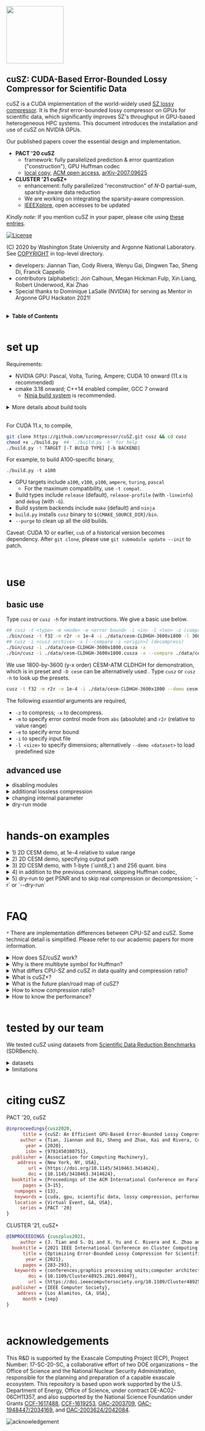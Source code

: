 <img src="https://user-images.githubusercontent.com/10354752/81179956-05860600-8f70-11ea-8b01-856f29b9e8b2.jpg" width="150">

cuSZ: CUDA-Based Error-Bounded Lossy Compressor for Scientific Data
---

cuSZ is a CUDA implementation of the world-widely used [SZ lossy compressor](https://github.com/szcompressor/SZ). It is the *first* error-bounded lossy compressor on GPUs for scientific data, which significantly improves SZ's throughput in GPU-based heterogeneous HPC systems. 
This document introduces the installation and use of cuSZ on NVIDIA GPUs. 

Our published papers cover the essential design and implementation.
- **PACT '20 cuSZ** 
  - framework: fully parallelized prediction & error quantization ("construction"), GPU Huffman codec
  - [local copy](doc/PACT'20-cusz.pdf), [ACM open access](https://dl.acm.org/doi/10.1145/3410463.3414624), [arXiv-2007.09625](https://arxiv.org/abs/2007.09625)
- **CLUSTER '21 cuSZ+**
  - enhancement: fully parallelized "reconstruction" of $N$-D partial-sum, sparsity-aware data reduction
  - We are working on integrating the sparsity-aware compression.
  - [IEEEXplore](https://doi.ieeecomputersociety.org/10.1109/Cluster48925.2021.00047}), open accesses to be updated

*Kindly note:* If you mention cuSZ in your paper, please cite using [these entries](https://github.com/szcompressor/cuSZ#citing-cusz).

[![License](https://img.shields.io/badge/License-BSD%203--Clause-blue.svg)](https://opensource.org/licenses/BSD-3-Clause)

(C) 2020 by Washington State University and Argonne National Laboratory. See [COPYRIGHT](https://github.com/szcompressor/cuSZ/blob/master/LICENSE) in top-level directory.

- developers: Jiannan Tian, Cody Rivera, Wenyu Gai, Dingwen Tao, Sheng Di, Franck Cappello
- contributors (alphabetic): Jon Calhoun, Megan Hickman Fulp, Xin Liang, Robert Underwood, Kai Zhao
- Special thanks to Dominique LaSalle (NVIDIA) for serving as Mentor in Argonne GPU Hackaton 2021!

<br/>
<details>
<summary>
<b>
Table of Contents
</b>
</summary>

- [set up](#set-up)
- [use](#use)
  - [basic use](#basic-use)
  - [advanced use](#advanced-use)
- [hands-on examples](#hands-on-examples)
- [FAQ](#faq)
- [tested by our team](#tested-by-our-team)
- [citing cuSZ](#citing-cusz)
- [acknowledgements](#acknowledgements)

</details>
<br/>

# set up

Requirements:

- NVIDIA GPU: Pascal, Volta, Turing, Ampere; CUDA 10 onward (11.x is recommended)
- cmake 3.18 onward; C++14 enabled compiler, GCC 7 onward
  - [Ninja build system](https://ninja-build.org) is recommended.

<details>
<summary>
More details about build tools
</summary>

- The table below shows toolchain compatibility; please also refer to [our testbed list](./doc/testbed.md).
- more reference: 1) [CUDA compilers](https://gist.github.com/ax3l/9489132), 2) [CUDA archs](https://arnon.dk/matching-sm-architectures-arch-and-gencode-for-various-nvidia-cards/). 

|      |     |      |      |      |      |      |      |      |      |      |
| ---- | --- | ---- | ---- | ---- | ---- | ---- | ---- | ---- | ---- | ---- |
| gcc  | 7.x | 7.x  | 7.x  | 7.x  | 7.x  | 7.x  | 7.x  | 7.x  |      |      |
|      |     | 8.x  | 8.x  | 8.x  | 8.x  | 8.x  | 8.x  | 8.x  | 8.x  | 8.x  |
|      |     |      |      |      | 9.x  | 9.x  | 9.x  | 9.x  | 9.x  | 9.x  |
| CUDA | 9.2 | 10.0 | 10.1 | 10.2 | 11.0 | 11.1 | 11.2 | 11.3 | 11.4 | 11.5 |

</details>

<br/>

For CUDA 11.x, to compile,
```bash
git clone https://github.com/szcompressor/cuSZ.git cusz && cd cusz
chmod +x ./build.py  ## `./build.py -h` for help
./build.py -t TARGET [-T BUILD TYPE] [-b BACKEND]
```

For example, to build A100-specific binary, 
```
./build.py -t a100
```

- GPU targets include `a100`, `v100`, `p100`, `ampere`, `turing`, `pascal`
  - For the maximum compatibility, use `-t compat`. 
- Build types include `release` (default), `release-profile` (with `-lineinfo`) and `debug` (with `-G`).
- Build system backends include `make` (default) and `ninja`
- `build.py` installs `cusz` binary to `${CMAKE_SOURCE_DIR}/bin`.
- `--purge` to clean up all the old builds.

Caveat: CUDA 10 or earlier, `cub` of a historical version becomes dependency. After `git clone`, please use `git submodule update --init` to patch.


<br/>

# use
## basic use

Type `cusz` or `cusz -h` for instant instructions. We give a basic use below.

```bash
## cusz -t <type> -m <mode> -e <error bound> -i <in> -l <len> -z (compress) --report time[,quality[,...]]
./bin/cusz -t f32 -m r2r -e 1e-4 -i ./data/cesm-CLDHGH-3600x1800 -l 3600x1800 -z --report time
## cusz -i <cusz archive> -x [--compare -i <origin>] (decompress)
./bin/cusz -i ./data/cesm-CLDHGH-3600x1800.cusza -x
./bin/cusz -i ./data/cesm-CLDHGH-3600x1800.cusza -x --compare ./data/cesm-CLDHGH-3600x1800 --report time,quality
```

We use 1800-by-3600 (y-x order) CESM-ATM CLDHGH for demonstration, which is in preset and `-D cesm` can be alternatively used . Type `cusz` or `cusz -h` to look up the presets.

```bash
cusz -t f32 -m r2r -e 1e-4 -i ./data/cesm-CLDHGH-3600x1800 --demo cesm -z
```

The following *essential* arguments are required,

- `-z` to compress; `-x` to decompress.
- `-m` to specify error control mode from `abs` (absolute) and `r2r` (relative to value range)
- `-e` to specify error bound
- `-i` to specify input file
- `-l <size>` to specify dimensions; alternatively `--demo <dataset>` to load predefined size

## advanced use

<details>
<summary>
disabling modules
</summary>

- (in progress) To export quant-code, use `--skip huffman`
- For non-IO use, we can skip writing to disk during decompression using `--skip write2disk`.
- A combination of modules can be `--skip huffman,write2disk`.

</details>

<details>
<summary>
additional lossless compression
</summary>

```bash
cusz -t f32 -m r2r -e 1e-4 -i ./data/cesm-CLDHGH-3600x1800 -l 3600,1800 -z --gzip
```

</details>


<details>
<summary>
changing internal parameter
</summary>

syntax: `-c` or `--config quantbyte=(1|2),huffbyte=(4|8)`

- `quantbyte` to specify quant. code representation. Options `{1,2}` are for 1- and 2-byte, respectively. 
- `huffbyte` to specify Huffman codeword representation. Options `{4,8}` are for 4- and 8-byte, respectively. (Manually specifying this may not result in optimal memory footprint.)

</details>

<details>
<summary>
dry-run mode
</summary>


`--dry-run` or `-r` in place of `-z` and/or `-x` enables dry-run mode to get PSNR. This employs the feature of dual-quantization that the decompressed data is guaranteed the same as the prequantized data.

</details>
<br/>

# hands-on examples

<details>
<summary>
1) 2D CESM demo, at 1e-4 relative to value range
</summary>

```bash
# compress
cusz -t f32 -m r2r -e 1e-4 -i ./data/cesm-CLDHGH-3600x1800 --demo cesm -z \
    --report time
# decompress
cusz -i ./data/cesm-CLDHGH-3600x1800.cusza -x --report time
# decompress and compare with the original data
cusz -i ./data/cesm-CLDHGH-3600x1800.cusza -x --compare ./data/cesm-CLDHGH-3600x1800 \
    --report time,quality
```

</details>


<details>
<summary>
2) 2D CESM demo, specifying output path
</summary>

```bash
mkdir data2 data3
# output compressed data to `data2`
cusz -t f32 -m r2r -e 1e-4 -i ./data/cesm-CLDHGH-3600x1800 --demo cesm -z --opath data2
# output decompressed data to `data3`
cusz -i ./data2/cesm-CLDHGH-3600x1800.cusza -x --opath data3
```

</details>

<details>
<summary>
3) 2D CESM demo, with 1-byte (`uint8_t`) and 256 quant. bins
</summary>

```bash
cusz -t f32 -m r2r -e 1e-4 -i ./data/cesm-CLDHGH-3600x1800 --demo cesm -z \
    --config cap=256,quantbyte=1 \
    --report time
```

</details>

<details>
<summary>
4) in addition to the previous command, skipping Huffman codec,
</summary>

```bash
cusz -t f32 -m r2r -e 1e-4 -i ./data/cesm-CLDHGH-3600x1800 --demo cesm -z \
    --config cap=256,quantbyte=1 \
    --skip huffman
cusz -i ./data/cesm-CLDHGH-3600x1800.cusza -x
```

</details>

<details>
<summary>
5) dry-run to get PSNR and to skip real compression or decompression; `-r` or `--dry-run`
</summary>

```bash
# This works equivalently to decompress with `--origin /path/to/origin-datum`
cusz -t f32 -m r2r -e 1e-4 -i ./data/cesm-CLDHGH-3600x1800 --demo cesm -r
```

</details>
<br/>

# FAQ

`*` There are implementation differences between CPU-SZ and cuSZ. Some technical detail is simplified. Please refer to our academic papers for more information.  

<details>
<summary>
How does SZ/cuSZ work?
</summary>

Prediction-based SZ algorithm comprises of 4 major parts

0. User specifies error-mode (e.g., absolute value (`abs`), or relative to data value magnitude (`r2r`) and error-bound.
1. Prediction errors are quantized/integerized in units of input error-bound (*quant-code*). A selected range of quant-codes are stored, whereas the out-of-range codes are otherwise gathered as *outlier*.
3. The in-range quant-codes are fed into Huffman encoder. A Huffman symbol may be represented in multiple bytes.
4. (CPU-only) additional DEFLATE method is applied to exploit repeated patterns. As of CLUSTER '21 cuSZ+ work, an RLE method performs a similar pattern-exploiting.

</details>

<details>
<summary>
Why is there multibyte symbol for Huffman?
</summary>

The principle of Huffman coding is to guarantee high-frequency symbols with fewer bits. To be specific, given arbitray pairs of (symbol, frequency)-s, (*s<sub>i</sub>*, *f<sub>i</sub>*) and 
(*s<sub>j</sub>*, *f<sub>j</sub>*), the assigned codeword *c<sub>i</sub>* and *c<sub>j</sub>*, respectively, are guaranteed to have len(*c<sub>i</sub>*) is no greater than len(*c<sub>j</sub>*) if *f<sub>i</sub>* is no less than *f<sub>j</sub>*.

The combination of *n* single-byte does not reflect the fact that that quant-code that represents the `+/-1` error-bound should be of the highest frequency. For example, an enumeration with 1024 symbols can cover 99.8% error-control code (the rest 0.2% can result in much more bits in codewords), among which the most frequent symbol can dominate at over 90%. If singlebyte symbols are used, `0x00` from bytes near MSB makes

1. the highest frequency not properly represented, and
2. the pattern-exploiting harder. For example, `0x00ff,0x00ff` is otherwise interpreted as `0x00,0xff,0x00,0xff`.  

</details>

<details>
<summary>
What differs CPU-SZ and cuSZ in data quality and compression ratio?
</summary>

CPU-SZ offers a rich set of compression features and is far more mature than cuSZ. (1) CPU-SZ has preprocessing, more compression mode (e.g., point-wise) and autotuning. (2) CPU-SZ has Lorenzo predictor and Linear Regression, whereas cuSZ has Lorenzo (we are working on new predictors).

1. They share the same Lorenzo predictor. However, many factors affect data quality (and can be quality optimizers).
   1. preprocessing such as log transform and point-wise transform
   2. PSNR as a goal to autotune eb
   3. initial values from which we predict border values (as if padding). cuSZ predicts from zeros while SZ determines optimal values for, e.g., application-specific metrics. Also note that cuSZ compression can result in a significantly higher PSNR than SZ (with the same eb, see Table 8 on page 10 of PACT '20 paper), but it is not necessarily better when it comes to applications.
   4. The PSNR serves as a generic metric: SZ guarantees a lower bound of PSNR when the eb is relative to the data range, e.g., 64 for 1e-3, 84 for 1e-4.
2. The linear scaling can be the same. SZ has an extra optimizer to decide the linear scaling range $[-r, +r]$; out-of-range quantization values are outliers. This is to optimize the compression ratio.
3. Currently, the Huffman encoding is the same except cuSZ partitions data (therefore, it has overhead in padding bits and partitioning metadata).

|        | preprocess | Lorenzo predictor | other predictors | Huffman | DEFLATE     |
| ------ | ---------- | ----------------- | ---------------- | ------- | ----------- |
| CPU-SZ | x          | x                 | x                | x       | x           |
| cuSZ   | TBD        | x, dual-quant     | TBD              | x       | alternative |
</details>

<details>
<summary>
What is cuSZ+?
</summary>

cuSZ+ is referred to as the peer-reviewed work in 2021, on top of the original 2020 work.
cuSZ+ mixes the improvements in decompression throughput (by 4.3x to 18.6x) and the use of data patterns that are the source of compressibility. 
There will not be, however, standalone software or version for cuSZ+. We are gradually rolling out the production-ready functionality that is mentioned in the published paper.

</details>

<details>
<summary>
What is the future plan/road map of cuSZ?
</summary>

1. more predictors
2. more compression mode
3. both more modularized and more tight coupled in components
4. APIs (soon)

</details>

<details>
<summary>
How to know compression ratio?
</summary>

The archive size is compress-time known. The archive include metadata.

</details>

<details>
<summary>
How to know the performance?
</summary>

1. prior to CUDA 11: `nvprof <cusz command>`
2. CUDA 11 onward: `nsys profile --stat true <cusz command>`
3. enable `--report time` in CLI
4. A sample benchmark is shown at [`doc/benchmark.md`](https://github.com/szcompressor/cuSZ/blob/master/doc/benchmark.md). To be updated.

</details>
<br/>

# tested by our team

We tested cuSZ using datasets from [Scientific Data Reduction Benchmarks](https://sdrbench.github.io/) (SDRBench).

<details>
<summary>
datasets
</summary>

| dataset                                                                 | dim. | description                                                  |
| ----------------------------------------------------------------------- | ---- | ------------------------------------------------------------ |
| [EXAALT](https://gitlab.com/exaalt/exaalt/-/wikis/home)                 | 1D   | molecular dynamics simulation                                |
| [HACC](https://www.alcf.anl.gov/files/theta_2017_workshop_heitmann.pdf) | 1D   | cosmology: particle simulation                               |
| [CESM-ATM](https://www.cesm.ucar.edu)                                   | 2D   | climate simulation                                           |
| [EXAFEL](https://lcls.slac.stanford.edu/exafel)                         | 2D   | images from the LCLS instrument                              |
| [Hurricane ISABEL](http://vis.computer.org/vis2004contest/data.html)    | 3D   | weather simulation                                           |
| [NYX](https://amrex-astro.github.io/Nyx/)                               | 3D   | adaptive mesh hydrodynamics + N-body cosmological simulation |

We provide three small sample data in `data` by executing the script there. To download more SDRBench datasets, please use [`script/sh.download-sdrb-data`](script/sh.download-sdrb-data). 

</details>

<details>
<summary>
limitations
</summary>

- `double` support not ready
- not API-ready
- to integrate faster Huffman codec
- 4-byte Huffman symbol may break; `--config huffbyte=8` is then needed.
- performance degradation regarding large-size datasets
- preprocessing not ready (e.g., binning, log-transform, normalization)

</details>

<br/>

# citing cuSZ

PACT '20, cuSZ

```bibtex
@inproceedings{cusz2020,
      title = {cuSZ: An Efficient GPU-Based Error-Bounded Lossy Compression Framework for Scientific Data},
     author = {Tian, Jiannan and Di, Sheng and Zhao, Kai and Rivera, Cody and Fulp, Megan Hickman and Underwood, Robert and Jin, Sian and Liang, Xin and Calhoun, Jon and Tao, Dingwen and Cappello, Franck},
       year = {2020},
       isbn = {9781450380751},
  publisher = {Association for Computing Machinery},
    address = {New York, NY, USA},
        url = {https://doi.org/10.1145/3410463.3414624},
        doi = {10.1145/3410463.3414624},
  booktitle = {Proceedings of the ACM International Conference on Parallel Architectures and Compilation Techniques},
      pages = {3–15},
   numpages = {13},
   keywords = {cuda, gpu, scientific data, lossy compression, performance},
   location = {Virtual Event, GA, USA},
     series = {PACT '20}
}
```

CLUSTER '21, cuSZ+

```bibtex
@INPROCEEDINGS {cuszplus2021,
     author = {J. Tian and S. Di and X. Yu and C. Rivera and K. Zhao and S. Jin and Y. Feng and X. Liang and D. Tao and F. Cappello},
  booktitle = {2021 IEEE International Conference on Cluster Computing (CLUSTER)},
      title = {Optimizing Error-Bounded Lossy Compression for Scientific Data on GPUs},
       year = {2021},
      pages = {283-293},
   keywords = {conferences;graphics processing units;computer architecture;cluster computing;reconstruction algorithms;throughput;encoding},
        doi = {10.1109/Cluster48925.2021.00047},
        url = {https://doi.ieeecomputersociety.org/10.1109/Cluster48925.2021.00047},
  publisher = {IEEE Computer Society},
    address = {Los Alamitos, CA, USA},
      month = {sep}
}
```

<br/>

# acknowledgements

This R&D is supported by the Exascale Computing Project (ECP), Project Number: 17-SC-20-SC, a collaborative effort of two DOE organizations – the Office of Science and the National Nuclear Security Administration, responsible for the planning and preparation of a capable exascale ecosystem. This repository is based upon work supported by the U.S. Department of Energy, Office of Science, under contract DE-AC02-06CH11357, and also supported by the National Science Foundation under Grants [CCF-1617488](https://www.nsf.gov/awardsearch/showAward?AWD_ID=1617488), [CCF-1619253](https://www.nsf.gov/awardsearch/showAward?AWD_ID=1619253), [OAC-2003709](https://www.nsf.gov/awardsearch/showAward?AWD_ID=2003709), [OAC-1948447/2034169](https://www.nsf.gov/awardsearch/showAward?AWD_ID=2034169), and [OAC-2003624/2042084](https://www.nsf.gov/awardsearch/showAward?AWD_ID=2042084).

![acknowledgement](https://user-images.githubusercontent.com/5705572/93790911-6abd5980-fbe8-11ea-9c8d-c259260c6295.jpg)
